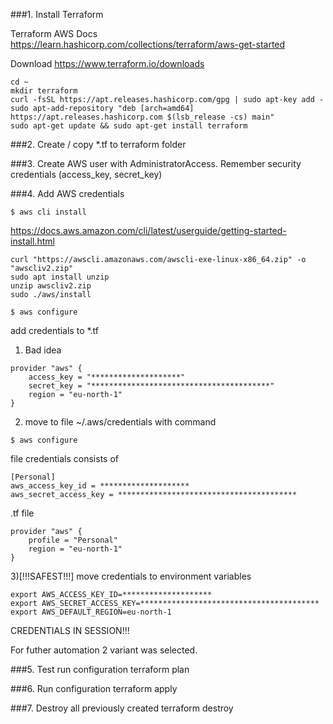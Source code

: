 ###1. Install Terraform

Terraform AWS Docs
https://learn.hashicorp.com/collections/terraform/aws-get-started

Download
https://www.terraform.io/downloads

```
cd ~
mkdir terraform
curl -fsSL https://apt.releases.hashicorp.com/gpg | sudo apt-key add -
sudo apt-add-repository "deb [arch=amd64] https://apt.releases.hashicorp.com $(lsb_release -cs) main"
sudo apt-get update && sudo apt-get install terraform
```

###2. Create / copy *.tf to terraform folder

###3. Create AWS user with AdministratorAccess. Remember security credentials (access_key, secret_key)

###4. Add AWS credentials

```
$ aws cli install
```
https://docs.aws.amazon.com/cli/latest/userguide/getting-started-install.html

```
curl "https://awscli.amazonaws.com/awscli-exe-linux-x86_64.zip" -o "awscliv2.zip"
sudo apt install unzip
unzip awscliv2.zip
sudo ./aws/install
```

```
$ aws configure
```

add credentials to *.tf

1) Bad idea
```
provider "aws" {  
    access_key = "********************"
    secret_key = "****************************************"
    region = "eu-north-1"
}
```

2) move to file ~/.aws/credentials with command

```
$ aws configure
```

file credentials consists of 

```
[Personal]
aws_access_key_id = ********************
aws_secret_access_key = ****************************************
```

.tf file 

```
provider "aws" {
    profile = "Personal"
    region = "eu-north-1"
}
```

3)[!!!SAFEST!!!] move credentials to environment variables

```
export AWS_ACCESS_KEY_ID=********************
export AWS_SECRET_ACCESS_KEY=****************************************
export AWS_DEFAULT_REGION=eu-north-1
```

CREDENTIALS IN SESSION!!!

For futher automation 2 variant was selected.

###5. Test run configuration
terraform plan

###6. Run configuration
terraform apply

###7. Destroy all previously created
terraform destroy

